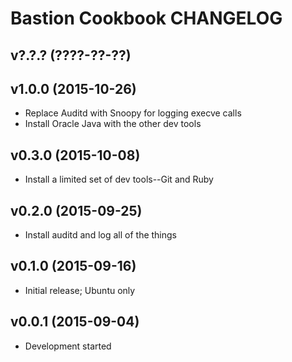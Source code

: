 Bastion Cookbook CHANGELOG
==========================

v?.?.? (????-??-??)
-------------------

v1.0.0 (2015-10-26)
-------------------
- Replace Auditd with Snoopy for logging execve calls
- Install Oracle Java with the other dev tools

v0.3.0 (2015-10-08)
-------------------
- Install a limited set of dev tools--Git and Ruby

v0.2.0 (2015-09-25)
-------------------
- Install auditd and log all of the things

v0.1.0 (2015-09-16)
-------------------
- Initial release; Ubuntu only

v0.0.1 (2015-09-04)
-------------------
- Development started
